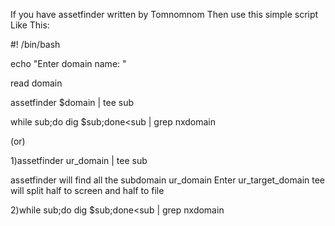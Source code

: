 
If you have assetfinder written by Tomnomnom
Then use this simple script Like This:

#! /bin/bash

echo "Enter domain name: "

read domain

assetfinder $domain | tee sub

while sub;do dig $sub;done<sub | grep nxdomain

(or)

1)assetfinder ur_domain | tee sub 

assetfinder will find all the subdomain 
ur_domain Enter ur_target_domain
tee will split half to screen and half to file

2)while sub;do dig $sub;done<sub | grep nxdomain
